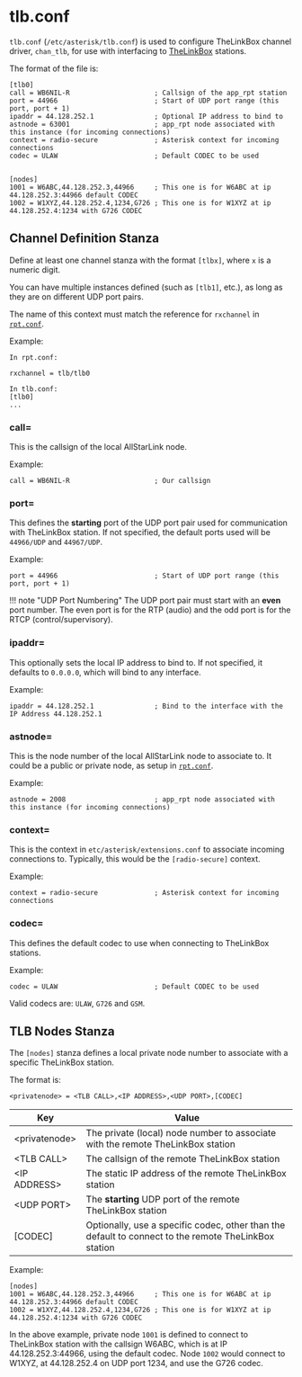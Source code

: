 # tlb.conf
`tlb.conf` (`/etc/asterisk/tlb.conf`) is used to configure TheLinkBox channel driver, `chan_tlb`, for use with interfacing to [TheLinkBox](https://github.com/skiphansen/thelinkbox) stations.

The format of the file is:

```
[tlb0]
call = WB6NIL-R                     ; Callsign of the app_rpt station
port = 44966                        ; Start of UDP port range (this port, port + 1)
ipaddr = 44.128.252.1               ; Optional IP address to bind to
astnode = 63001                     ; app_rpt node associated with this instance (for incoming connections)
context = radio-secure              ; Asterisk context for incoming connections
codec = ULAW                        ; Default CODEC to be used


[nodes]
1001 = W6ABC,44.128.252.3,44966     ; This one is for W6ABC at ip 44.128.252.3:44966 default CODEC
1002 = W1XYZ,44.128.252.4,1234,G726 ; This one is for W1XYZ at ip 44.128.252.4:1234 with G726 CODEC
```


## Channel Definition Stanza
Define at least one channel stanza with the format `[tlbx]`, where `x` is a numeric digit.

You can have multiple instances defined (such as `[tlb1]`, etc.), as long as they are on different UDP port pairs.

The name of this context must match the reference for `rxchannel` in [`rpt.conf`](../config/rpt_conf.md).

Example:

```
In rpt.conf:

rxchannel = tlb/tlb0

In tlb.conf:
[tlb0]
...
```

### call=
This is the callsign of the local AllStarLink node.

Example:

```
call = WB6NIL-R                     ; Our callsign
```

### port=
This defines the **starting** port of the UDP port pair used for communication with TheLinkBox station. If not specified, the default ports used will be `44966/UDP` and `44967/UDP`.

Example:

```
port = 44966                        ; Start of UDP port range (this port, port + 1)
```

!!! note "UDP Port Numbering"
    The UDP port pair must start with an **even** port number. The even port is for the RTP (audio) and the odd port is for the RTCP (control/supervisory).

### ipaddr=
This optionally sets the local IP address to bind to. If not specified, it defaults to `0.0.0.0`, which will bind to any interface.

Example:

```
ipaddr = 44.128.252.1               ; Bind to the interface with the IP Address 44.128.252.1
```

### astnode=
This is the node number of the local AllStarLink node to associate to. It could be a public or private node, as setup in [`rpt.conf`](../config/rpt_conf.md).

Example:

```
astnode = 2008                      ; app_rpt node associated with this instance (for incoming connections)
```

### context=
This is the context in `etc/asterisk/extensions.conf` to associate incoming connections to. Typically, this would be the `[radio-secure]` context.

Example:

```
context = radio-secure              ; Asterisk context for incoming connections
```

### codec=
This defines the default codec to use when connecting to TheLinkBox stations.

Example:

```
codec = ULAW                        ; Default CODEC to be used
```

Valid codecs are: `ULAW`, `G726` and `GSM`.

## TLB Nodes Stanza
The `[nodes]` stanza defines a local private node number to associate with a specific TheLinkBox station.

The format is:

```
<privatenode> = <TLB CALL>,<IP ADDRESS>,<UDP PORT>,[CODEC]
```

Key|Value
---|-----
&lt;privatenode&gt;|The private (local) node number to associate with the remote TheLinkBox station
&lt;TLB CALL&gt;|The callsign of the remote TheLinkBox station
&lt;IP ADDRESS&gt;|The static IP address of the remote TheLinkBox station
&lt;UDP PORT&gt;|The **starting** UDP port of the remote TheLinkBox station
[CODEC]|Optionally, use a specific codec, other than the default to connect to the remote TheLinkBox station

Example:

```
[nodes]
1001 = W6ABC,44.128.252.3,44966     ; This one is for W6ABC at ip 44.128.252.3:44966 default CODEC
1002 = W1XYZ,44.128.252.4,1234,G726 ; This one is for W1XYZ at ip 44.128.252.4:1234 with G726 CODEC
```

In the above example, private node `1001` is defined to connect to TheLinkBox station with the callsign W6ABC, which is at IP 44.128.252.3:44966, using the default codec. Node `1002` would connect to W1XYZ, at 44.128.252.4 on UDP port 1234, and use the G726 codec.

